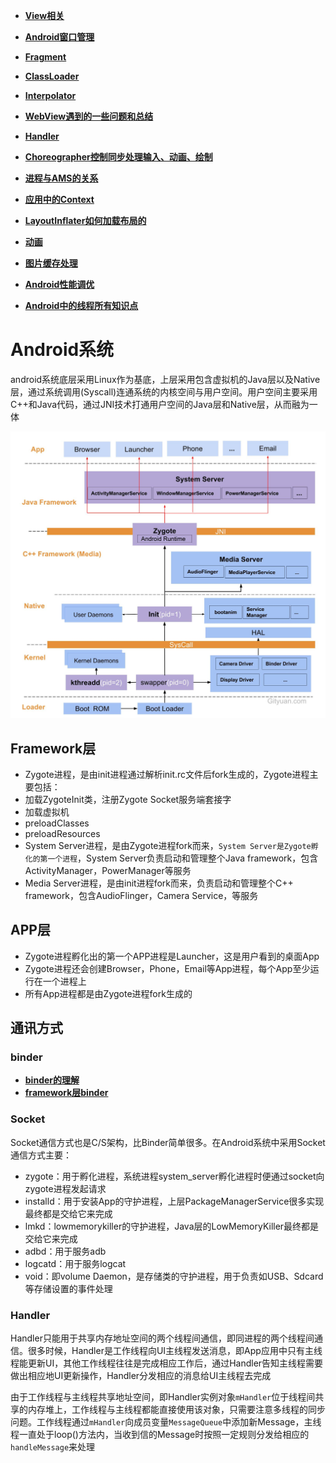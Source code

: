 
- **[View相关](view/README.md)**
- **[Android窗口管理](window_manager.md)**
- **[Fragment](fragment.md)**
- **[ClassLoader](classloader.md)**
- **[Interpolator](Interpolator.md)**


- **[WebView遇到的一些问题和总结](webView.md)**
- **[Handler](handler.md)**
- **[Choreographer控制同步处理输入、动画、绘制](choreographer.md)**
- **[进程与AMS的关系](ams.md)**
- **[应用中的Context](context.md)**
- **[LayoutInflater如何加载布局的](layoutinflater.md)**
- **[动画](animation.md)**
- **[图片缓存处理](image.md)**
- **[Android性能调优](performance.md)**
- **[Android中的线程所有知识点](android_thread.md)**



# Android系统
android系统底层采用Linux作为基底，上层采用包含虚拟机的Java层以及Native层，通过系统调用(Syscall)连通系统的内核空间与用户空间。用户空间主要采用C++和Java代码，通过JNI技术打通用户空间的Java层和Native层，从而融为一体

![android_boot](../img/android-boot.jpg)

## Framework层
- Zygote进程，是由init进程通过解析init.rc文件后fork生成的，Zygote进程主要包括：
 - 加载ZygoteInit类，注册Zygote Socket服务端套接字
 - 加载虚拟机
 - preloadClasses
 - preloadResources
- System Server进程，是由Zygote进程fork而来，`System Server是Zygote孵化的第一个进程`，System Server负责启动和管理整个Java framework，包含ActivityManager，PowerManager等服务
- Media Server进程，是由init进程fork而来，负责启动和管理整个C++ framework，包含AudioFlinger，Camera Service，等服务


## APP层
- Zygote进程孵化出的第一个APP进程是Launcher，这是用户看到的桌面App
- Zygote进程还会创建Browser，Phone，Email等App进程，每个App至少运行在一个进程上
- 所有App进程都是由Zygote进程fork生成的


## 通讯方式

### binder
- **[binder的理解](binder.md)**
- **[framework层binder](framework层binder.md)**


### Socket
Socket通信方式也是C/S架构，比Binder简单很多。在Android系统中采用Socket通信方式主要：
- zygote：用于孵化进程，系统进程system_server孵化进程时便通过socket向zygote进程发起请求
- installd：用于安装App的守护进程，上层PackageManagerService很多实现最终都是交给它来完成
- lmkd：lowmemorykiller的守护进程，Java层的LowMemoryKiller最终都是交给它来完成
- adbd：用于服务adb
- logcatd：用于服务logcat
- void：即volume Daemon，是存储类的守护进程，用于负责如USB、Sdcard等存储设置的事件处理

### Handler
Handler只能用于共享内存地址空间的两个线程间通信，即同进程的两个线程间通信。很多时候，Handler是工作线程向UI主线程发送消息，即App应用中只有主线程能更新UI，其他工作线程往往是完成相应工作后，通过Handler告知主线程需要做出相应地UI更新操作，Handler分发相应的消息给UI主线程去完成

由于工作线程与主线程共享地址空间，即Handler实例对象`mHandler`位于线程间共享的内存堆上，工作线程与主线程都能直接使用该对象，只需要注意多线程的同步问题。工作线程通过`mHandler`向成员变量`MessageQueue`中添加新Message，主线程一直处于loop()方法内，当收到信的Message时按照一定规则分发给相应的`handleMessage`来处理